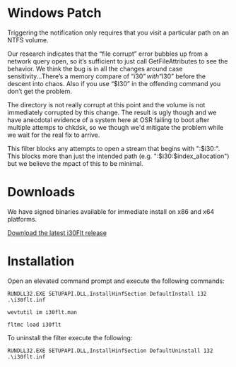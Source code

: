 # Windows Patch

Triggering the notification only requires that you visit a particular path on an NTFS volume.

Our research indicates that the “file corrupt” error bubbles up from a network query open, so it’s sufficient to just call GetFileAttributes to see the behavior. 
We think the bug is in all the changes around case sensitivity...There’s a memory compare of “$i30” with “$I30” before the descent into chaos. Also if you use “$I30” 
in the offending command you don’t get the problem.

The directory is not really corrupt at this point and the volume is not immediately corrupted by this change. The result is ugly though and we have anecdotal evidence of a system here at OSR failing to boot after multiple attemps to chkdsk, so we though we'd mitigate the problem while we wait for the real fix to arrive.

This filter blocks any attempts to open a stream that begins with ":$i30:". This blocks more than just the intended path (e.g. ":$i30:$index_allocation") but we believe 
the mpact of this to be minimal.

# Downloads #

We have signed binaries available for immediate install on x86 and x64 platforms.

[Download the latest i30Flt release](https://github.com/OSRDrivers/i30Flt/releases/latest)

# Installation #
Open an elevated command prompt and execute the following commands:

	RUNDLL32.EXE SETUPAPI.DLL,InstallHinfSection DefaultInstall 132 .\i30flt.inf

	wevtutil im i30flt.man

	fltmc load i30flt

To uninstall the filter execute the following:

	RUNDLL32.EXE SETUPAPI.DLL,InstallHinfSection DefaultUninstall 132 .\i30flt.inf
